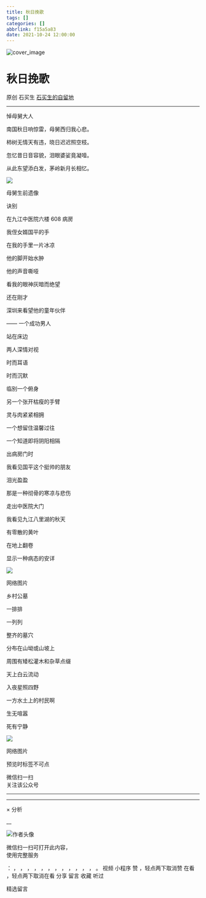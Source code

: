 ```yaml
---
title: 秋日挽歌
tags: []
categories: []
abbrlink: f15a5a83
date: 2021-10-24 12:00:00
---
```


![cover_image](20211024秋日挽歌/img1.jpg)

#  秋日挽歌

原创  石买生  [ 石买生的自留地 ](javascript:void\(0\);)

__ _ _ _ _

  
  

悼母舅大人

南国秋日响惊雷，母舅西归我心悲。

柿树无情天有违，晓日迟迟照空枝。

忽忆昔日音容貌，泪眼婆娑竟凝噎。

从此东望添白发，茅岭新月长相忆。

  

![](20211024秋日挽歌/img2.jpg)

母舅生前遗像

  

  

诀别

  

在九江中医院六楼  608  病房

我侄女婿国平的手

在我的手里一片冰凉

他的脚开始水肿

他的声音嘶哑

看我的眼神灰暗而绝望

还在刚才

深圳来看望他的童年伙伴

——  一个成功男人

站在床边

两人深情对视

时而耳语

时而沉默

临别一个俯身

另一个张开枯瘦的手臂

灵与肉紧紧相拥

一个想留住温馨过往

一个知道即将阴阳相隔

出病房门时

我看见国平这个挺帅的朋友

泪光盈盈

那是一种彻骨的寒凉与悲伤

走出中医院大门

我看见九江八里湖的秋天

有零散的黄叶

在地上翻卷

显示一种病态的安详

  

![](20211024秋日挽歌/img3.jpg)

网络图片

  

  

乡村公墓

  

一排排

一列列

整齐的墓穴

分布在山坳或山坡上

周围有矮松灌木和杂草点缀

天上白云流动

入夜星照四野

一方水土上的村民啊

生无喧嚣

死有宁静

  

![](20211024秋日挽歌/img4.jpg)

网络图片

  
  
  

  

预览时标签不可点

微信扫一扫  
关注该公众号





****



****



×  分析

__

![作者头像](shared/img1.png)

微信扫一扫可打开此内容，  
使用完整服务

：  ，  ，  ，  ，  ，  ，  ，  ，  ，  ，  ，  ，  。  视频  小程序  赞  ，轻点两下取消赞  在看  ，轻点两下取消在看
分享  留言  收藏  听过

精选留言

